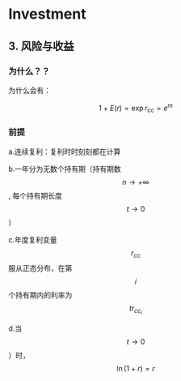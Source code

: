 ﻿# Investment

## 3. 风险与收益


### 为什么？？

为什么会有：

$$
1+E\left ( r \right ) = \exp {r_{cc}}= e^{m}
$$


### 前提

a.连续复利：复利时时刻刻都在计算

b.一年分为无数个持有期（持有期数
$$
n \to +\infty
$$
, 每个持有期长度
$$
t \to 0
$$
）

c.年度复利变量
$$
r_{cc}
$$
服从正态分布，在第
$$
i
$$
个持有期内的利率为
$$
tr_{cc_{i}}
$$

d.当
$$
t \to 0
$$
）时，
$$
\ln \left( 1+r \right ) = r
$$





